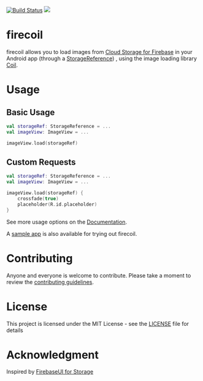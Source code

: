 [![Build Status](https://travis-ci.org/rosariopfernandes/firecoil.svg?branch=master)](https://travis-ci.org/rosariopfernandes/firecoil)
[![](https://jitpack.io/v/rosariopfernandes/firecoil.svg)](https://jitpack.io/#rosariopfernandes/firecoil)

# firecoil

firecoil allows you to load images from [Cloud Storage for Firebase](https://firebase.google.com/docs/storage/)
 in your Android app
 (through a [StorageReference](https://firebase.google.com/docs/reference/android/com/google/firebase/storage/StorageReference))
 , using the image loading library [Coil](https://github.com/coil-kt/coil).

# Usage

## Basic Usage
```kotlin
val storageRef: StorageReference = ...
val imageView: ImageView = ...

imageView.load(storageRef)
```

## Custom Requests
```kotlin
val storageRef: StorageReference = ...
val imageView: ImageView = ...

imageView.load(storageRef) {
    crossfade(true)
    placeholder(R.id.placeholder)
}
```

See more usage options on the [Documentation](https://firebaseopensource.com/projects/rosariopfernandes/firecoil/docs/getting_started.md/).

A [sample app](https://github.com/rosariopfernandes/firecoil/tree/master/sampleapp) is also available for trying out firecoil.

# Contributing
Anyone and everyone is welcome to contribute. Please take a moment to
review the [contributing guidelines](CONTRIBUTING.md).

# License
This project is licensed under the MIT License - see the [LICENSE](LICENSE) file for details

# Acknowledgment
Inspired by [FirebaseUI for Storage](https://github.com/firebase/FirebaseUI-Android/tree/master/storage)
